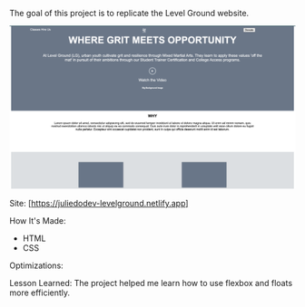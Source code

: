 The goal of this project is to replicate the Level Ground website.

<img src="levelground.png">

Site: [https://juliedodev-levelground.netlify.app]

How It's Made:
<ul>
<li>HTML</li>
<li>CSS</li>
</ul>

Optimizations:

Lesson Learned: The project helped me learn how to use flexbox and floats more efficiently.